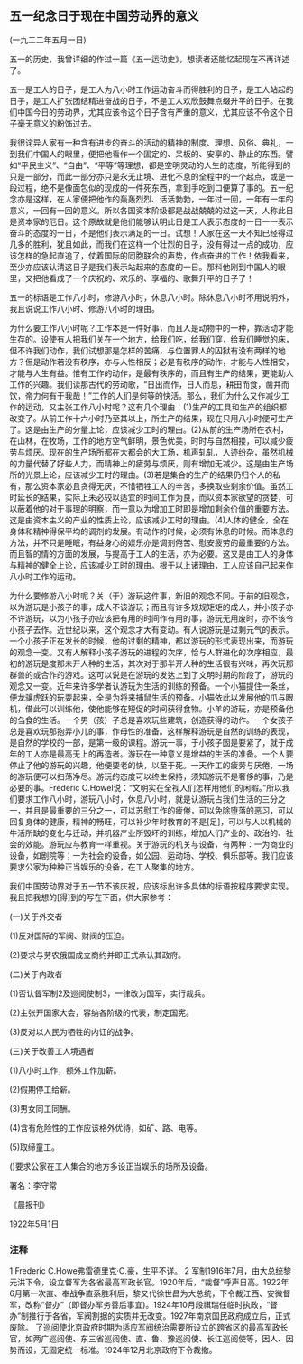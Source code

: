 ## 五一纪念日于现在中国劳动界的意义

(一九二二年五月一日)


五一的历史，我曾详细的作过一篇《五一运动史》，想读者还能忆起现在不再详述了。

五一是工人的日子，是工人为八小时工作运动奋斗而得胜利的日子，是工人站起的日子，是工人扩张团结精进奋战的日子，不是工人欢欣鼓舞点缀升平的日子。在我们中国今日的劳动界，尤其应该令这个日子含有严重的意义，尤其应该不令这个日子毫无意义的粉饰过去。

我很诧异人家有一种含有进步的奋斗的活动的精神的制度、理想、风俗、典礼，一到我们中国人的眼里，便把他看作一个固定的、呆板的、安享的、静止的东西。譬如“平民主义”、“自由”、“平等”等理想，都是空明灵动的人生的态度，所能得到的只是一部分，而此一部分亦只是永无止境、进化不息的全程中的一个起点，或是一段过程，绝不是像面包似的现成的一件死东西，拿到手吃到口便算了事的。五一纪念亦是这样，在人家便把他作的轰轰烈烈、活活勃勃，一年过一回，一年有一年的意义，一回有一回的意义。所以各国资本阶级都是战战兢兢的过这一天，人称此日是资本家的厄日。这个原故就是他们能够认明此日是工人表示态度的一日一一表示奋斗的态度的一日，不是他们表示满足的一日。试想！人家在这一天不知已经得过几多的胜利，犹且如此，而我们在这样一个壮烈的日子，没有得过一点的成功，应该怎样的急起直追了，仗着国际的同胞联合的声势，作点奋进的工作！依我看来，至少亦应该认清这日子是我们表示站起来的态度的一日。那料他刚到中国人的眼里，又把他看成了一个庆祝的、欢乐的、享福的、歌舞升平的日子了！

五一的标语是工作八小时，修游八小时，休息八小时。除休息八小时不用说明外，我且说说工作八小时、修游八小时的理由。

为什么要工作八小时呢？工作本是一件好事，而且人是动物中的一种，靠活动才能生存的。设使有人把我们关在一个地方，给我们吃，给我们穿，给我们睡觉的床，但不许我们动作，我们试想那是怎样的苦痛，与位置罪人的囚狱有没有两样的地方？但是动作若没有秩序，亦与人性相反；必是有秩序的动作，才能与人性相安，才能与人生有益。惟有工作的动作，是最有秩序的，而且有生产的结果，更能助人工作的兴趣。我们读那古代的劳动歌，“日出而作，日人而息，耕田而食，凿井而饮，帝力何有于我哉！”工作的人们是何等的快活。那么，我们为什么又作减少工作的运动，又主张工作八小时呢？这有几个理由：(1)生产的工具和生产的组织都改变了。从前工作十六小时乃至其以上，所生产的结果，现在只用八小时便可生产了。这是由生产的分量上论，应该减少工时的理由。(2)从前的生产场所在农村，在山林，在牧场，工作的地方空气鲜明，景色优美，时时与自然相接，可以减少疲劳与烦厌。现在的生产场所都在大都会的大工场，机声轧轧，人迹纷杂，虽然机械的力量代替了好些人力，而精神上的疲劳与烦厌，则有增加无减少。这是由生产场所的光景上论，应该减少工时的理由。(3)若是集合的生产的结果仍归个人的私有，那么资本家必且贪得无厌，不惜牺牲工人的辛苦，多换取些剩余价值。虽然工时延长的结果，实际上未必较以适宜的时间工作为良，而以资本家欲望的贪婪，可以蔽着他的对于事理的明察，而一意以为增加工时即是增加剩余价值的重要方法。这是由资本主义的产业的性质上论，应该减少工时的理由。(4)人体的健全，全在身体和精神得保平均的调剂的发展。有动作的时候，必须有休息的时候。而体息的方法，并不只是睡眠，有益身心的娱乐亦是调剂倦苦、慰安疲劳的最重要的方法。而且智的情的方面的发展，与提高于工人的生活，亦为必要。这又是由工人的身体与精神的健全上论，应该减少工时的理由。根于以上诸理由，工人应该自己起来作八小时工作的运动。

为什么要修游八小时呢？关（于）游玩这件事，新旧的观念不同。于前的旧观念，以为游玩是小孩子的事，成人不该游玩；而且有许多规规矩矩的成人，并小孩子亦不许游玩，以为小孩子亦应该把有用的时间作有用的事，游玩无用废时，亦不该令小孩子去作。近世纪以来，这个观念才大有变动。有人说游玩是过剩元气的表示。一个小孩子正在发长的时候，他的过剩的精神，都以游玩的形式表现出来，而游玩的观念一变。又有人解释小孩子游玩的进程的次序，恰与人群进化的次序相应，最初的游玩是度那未开人种的生活，其次对于那半开人种的生活很有兴味，再次玩那群兽的或合作的游戏。这可以说是在游玩的发达上到了文明时期的阶段了，游玩的观念又一变。近年来许多学者认游玩为生活的训练的预备。一个小猫提住一条丝，便龙骧虎跃的玩耍起来，全是为将来捕鼠生活的预备。小猫依此以发展他的爪与眼机，借此可以训练他，使他能够在短促的时间获得食物。小羊的游玩，亦是预备他的刍食的生活。一个男（孩）子总是喜欢玩些建筑，创造获得的动作。一个女孩子总是喜欢玩那抱弄小儿的事，作母性的准备。这样解释游玩是自然的训练的表现，是自然的学校的一部，是第一级的课程。游玩一事，于小孩子固是要紧了，就于成年的工人亦是最高无上的再造者。游玩在一种意义是增益的生活的准备。一个人要停止了他的游玩的兴趣，他便要老的快，以至于死。一天作工的疲劳与厌倦，一场的游玩便可以扫荡净尽。游玩的态度可以终生保持，须知游玩不是奢侈的事，乃是必要的事。Frederic C.Howel说：“文明实在全视人们怎样用他们的闲暇。”所以我们要求工作八小时，游玩八小时，休息八小时，就是认游玩占我们生活的三分之一，并且是最重要的三分之一，可以苏慰工作的疲倦，可以免除堕落的恶习，可以回复身体的健康，精神的畅旺，可以补少年时教育的不是[足]，可以与人以机械的牛活所缺的变化与迁动，并机器产业所毁坏的训练，增加人们产业的、政治的、社会的效能。游玩应与教育一样重视。关于游玩的机关与设备，有两种：一为商业的设备，如剧院等；一为社会的设备，如公园、运动场、学校、俱乐部等。我们应该要求公家为种种正当娱乐的设备，在工人聚集的地方。

我们中国劳动界对于五一节不该庆祝，应该标出许多具体的标语按程序要求实现。我且把我想的[得]到的写在下面，供大家参考：

(一)关于外交者

(1)反对国际的军阀、财阀的压迫。

(2)要求与劳农俄国成立商约并即正式承认其政府。

(二)关于内政者

(1)否认督军制2及巡阅使制3，一律改为国军，实行裁兵。

(2)主张开国家大会，容纳各阶级的代表，制定国宪。

(3)反对以人民为牺牲的内讧的战争。

(三)关于改善工人境遇者

(1)八小时工作，额外工作加薪。

(2)假期停工给薪。

(3)男女同工同酬。

(4)含有危险性的工作应该格外优待，如矿、路、电等。

(5)取缔童工。

()要求公家在工人集合的地方多设正当娱乐的场所及设备。

 

署名：李守常

《晨报刊》

1922年5月1日


### 注释
1 Frederic C.Howe弗雷德里克·C.豪，生平不详。
2 军制1916年7月，由大总统黎元洪下令，设立督军为各省最高军政长官。1920年后，“裁督”呼声日高。1922年6月第一次直、奉战争直系胜利后，黎又代徐世昌为大总统，下令裁江西、安微督军，改称“督办”（即督办军务善后事宜)。1924年10月段祺瑞任临时执政，“督办”制推行于各省，军阀割据的实质并无改变。1927年南京国民政府成立后，正式废除。
了巡阅使北京政府时期为适应军阀统治需要所设立的跨省区的最高军政长官，如两广巡阅使、东三省巡阅使、直、鲁、豫巡阅使、长江巡阅使等，因人、因势而设，无固定统一标准。1924年12月北京政府下令裁撤。
